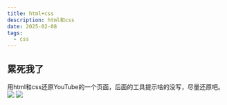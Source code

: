 ```yaml
---
title: html+css
description: html和css
date: 2025-02-08
tags:
  - css
---
```


## 累死我了
用html和css还原YouTube的一个页面，后面的工具提示啥的没写，尽量还原吧。
<img src="/clone.png">
<img src="/code.png">
